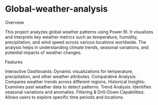 # Global-weather-analysis

Overview

This project analyzes global weather patterns using Power BI. It visualizes and interprets key weather metrics such as temperature, humidity, precipitation, and wind speed across various locations worldwide. The analysis helps in understanding climate trends, seasonal variations, and potential impacts of weather changes.

Features

Interactive Dashboards: Dynamic visualizations for temperature, precipitation, and other weather attributes.
Comparative Analysis: Compares weather trends across different regions.
Historical Insights: Examines past weather data to detect patterns.
Trend Analysis: Identifies seasonal variations and anomalies.
Filtering & Drill-Down Capabilities: Allows users to explore specific time periods and locations.
